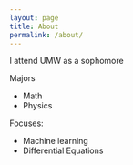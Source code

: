 ```yaml
---
layout: page
title: About
permalink: /about/
---
```


I attend UMW as a sophomore

Majors
- Math
- Physics

Focuses:
- Machine learning
- Differential Equations 
